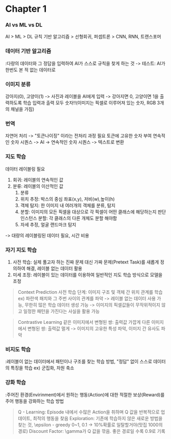 # Chapter 1
### AI vs ML vs DL
AI  >   ML  >   DL
규칙 기반 알고리즘 > 선형회귀, 퍼셉트론  > CNN, RNN, 트랜스포머

### 데이터 기반 알고리즘
:다량의 데이터와 그 정답을 입력하여 AI가 스스로 규칙을 찾게 하는 것
-> 테스트: AI가 한번도 본 적 없는 데이터로

### 이미지 분류
강아지(0), 고양이(1) -> 사진과 레이블을 AI에게 입력 -> 강아지면 0, 고양이면 1을 출력하도록 학습
입력과 출력 모두 숫자!!(이미지는 픽셀로 이루어져 있는 숫자, RGB 3개의 채널을 가짐)

### 번역
자연어 처리 -> "토큰나이징" 이라는 전처리 과정 필요
토큰에 고유한 숫자 부여
연속적인 숫자 시퀀스 -> AI -> 연속적인 숫자 시퀀스 -> 텍스트로 변환

### 지도 학습
데이터 레이블링 필요

1. 회귀: 레이블의 연속적인 값
2. 분류: 레이블의 이산적인 값
    1. 분류
    2. 위치 추정: 박스의 중심 좌표(x,y), 저비(w),높이(h)
    3. 객체 탐지: 한 이미지 내 여러개의 객체를 분류, 탐지
    4. 분할: 이미지의 모든 픽셀을 대상으로 각 픽셀이 어떤 클래스에 해당하는지 판단
        인스턴스 분할: 각 클래스의 다른 개체도 분할 해야함
    5. 자세 추정, 얼굴 랜드마크 탐지

-> 대량의 레이블링된 데이터 필요, 시간 비용

### 자기 지도 학습
1. 사전 학습: 실제 풀고자 하는 진짜 문제 대신 가짜 문제(Pretext Task)를 새롭게 정의하여 해결, 레이블 없는 데이터 활용
2. 미세 조정: 레이블이 있는 데이터를 이용하여 일반적인 지도 학습 방식으로 모델을 조정

> Context Prediction
사전 학습 단계: 이미지 구조 및 객체 간 위치 관계를 학습
ex) 파란색 패치와 그 주번 사이의 관계를 파악 -> 레이블 없는 데이터 사용 가능, 무한히 많은 학습 데이터 생성 가능
-> 이미지의 픽셀값들이 무작위적이지 않고 일정한 패턴을 가진다는 사실을 활용 가능

> Contrastive Learning
같은 이미지에서 변형된 쌍: 출력값 가깝게
다른 이미지에서 변형된 쌍: 출력값 멀게
-> 이미지의 고유한 특성 파악, 이미지 간 유사도 파악

### 비지도 학습
:레이블이 없는 데이터에서 패턴이나 구조를 찾는 학습 방법, "정답" 없이 스스로 데이터의 특징을 학습
ex) 군집화, 차원 축소

### 강화 학습
:주어진 환경(Envirinment)에서 원하는 행동(Action)에 대한 적절한 보상(Reward)를 주어 행동을 강화하는 학습 방법
> Q - Learning: Episode 내에서 수많은 Action을 취하며 Q 값을 반복적으로 업데이트, 최적의 행동을 찾음
> Exploration: 기존에 학습하지 않은 새로운 방법을 찾는 것, \epsilon - greedy 0~1, 0.1 -> 10%확률로 일탈할거야(맛집 1000의 경로)
> Discount Factor: \gamma가 Q 값을 깎음. 좋은 경로일 수록 0.9로 기록




